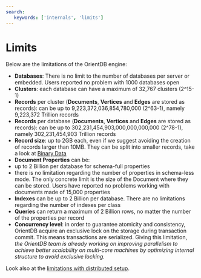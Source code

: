 ```yaml
---
search:
   keywords: ['internals', 'limits']
---
```


# Limits

Below are the limitations of the OrientDB engine:
- **Databases**: There is no limit to the number of databases per server or embedded. Users reported no problem with 1000 databases open
- **Clusters**: each database can have a maximum of 32,767 clusters (2^15-1)
- **Records** per cluster (**Documents**, **Vertices** and **Edges** are stored as records): can be up to 9,223,372,036,854,780,000 (2^63-1), namely 9,223,372 Trillion records
- **Records** per database (**Documents**, **Vertices** and **Edges** are stored as records): can be up to 302,231,454,903,000,000,000,000 (2^78-1), namely 302,231,454,903 Trillion records
- **Record size**: up to 2GB each, even if we suggest avoiding the creation of records larger than 10MB. They can be split into smaller records, take a look at [Binary Data](Binary-Data.md)
- **Document Properties** can be:
 - up to 2 Billion per database for schema-full properties
 - there is no limitation regarding the number of properties in schema-less mode. The only concrete limit is the size of the Document where they can be stored. Users have reported no problems working with documents made of 15,000 properties
- **Indexes** can be up to 2 Billion per database. There are no limitations regarding the number of indexes per class
- **Queries** can return a maximum of 2 Billion rows, no matter the number of the properties per record
- **Concurrency level**: in order to guarantee atomicity and consistency, OrientDB acquire an exclusive lock on the storage during transaction commit. This means transactions are serialized. Giving this limitation, _the OrientDB team is already working on improving parallelism to achieve better scalability on multi-core machines by optimizing internal structure to avoid exclusive locking._

Look also at the [limitations with distributed setup](Distributed-Architecture.md#limitations).

